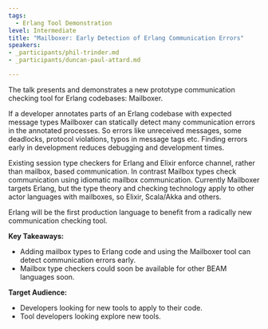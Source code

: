 ```yaml
---
tags:
  - Erlang Tool Demonstration
level: Intermediate
title: "Mailboxer: Early Detection of Erlang Communication Errors"
speakers: 
- _participants/phil-trinder.md
- _participants/duncan-paul-attard.md

---
```

The talk presents and demonstrates a new prototype communication checking tool for Erlang codebases: Mailboxer.

If a developer annotates parts of an Erlang codebase with expected message types Mailboxer can statically detect many communication errors in the annotated processes. So errors like unreceived messages, some deadlocks, protocol violations, typos in message tags etc. Finding errors early in development reduces debugging and development times.

Existing session type checkers for Erlang and Elixir enforce channel, rather than mailbox, based communication. In contrast Mailbox types check communication using idiomatic mailbox communication.  Currently Mailboxer targets Erlang, but the type theory and checking technology apply to other actor languages with mailboxes, so Elixir, Scala/Akka and others. 

Erlang will be the first production language to benefit from a radically new communication checking tool.

**Key Takeaways:**
- Adding mailbox types to Erlang code and using the Mailboxer tool can detect communication errors early.
- Mailbox type checkers could soon be available for other BEAM languages soon.

**Target Audience:**
- Developers looking for new tools to apply to their code.
- Tool developers looking explore new tools. 

